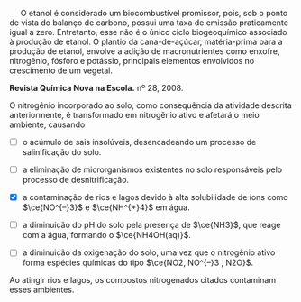 

     O etanol é considerado um biocombustível promissor, pois, sob o ponto de vista do balanço de carbono, possui uma taxa de emissão praticamente igual a zero. Entretanto, esse não é o único ciclo biogeoquímico associado à produção de etanol. O plantio da cana-de-açúcar, matéria-prima para a produção de etanol, envolve a adição de macronutrientes como enxofre, nitrogênio, fósforo e potássio, principais elementos envolvidos no crescimento de um vegetal.

**Revista Química Nova na Escola.** nº 28, 2008.

O nitrogênio incorporado ao solo, como consequência da atividade descrita anteriormente, é transformado em nitrogênio ativo e afetará o meio ambiente, causando



- [ ] o acúmulo de sais insolúveis, desencadeando um processo de salinificação do solo.
- [ ] a eliminação de microrganismos existentes no solo responsáveis pelo processo de desnitrificação.
- [x] a contaminação de rios e lagos devido à alta solubilidade de íons como $\ce{NO^{–}3}$ e $\ce{NH^{+}4}$ em água.
- [ ] a diminuição do pH do solo pela presença de $\ce{NH3}$, que reage com a água, formando o $\ce{NH4OH(aq)}$.
- [ ] a diminuição da oxigenação do solo, uma vez que o nitrogênio ativo forma espécies químicas do tipo $\ce{NO2, NO^{–}3 , N2O}$.


Ao atingir rios e lagos, os compostos nitrogenados citados contaminam esses ambientes.
